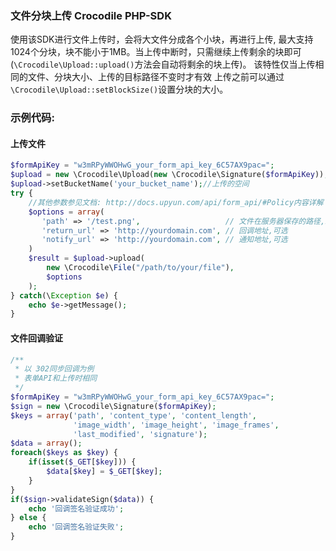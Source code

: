 ### 文件分块上传 Crocodile PHP-SDK
使用该SDK进行文件上传时，会将大文件分成各个小块，再进行上传,
最大支持1024个分块，块不能小于1MB。当上传中断时，只需继续上传剩余的块即可
(`\Crocodile\Upload::upload()`方法会自动将剩余的块上传)。
该特性仅当上传相同的文件、分块大小、上传的目标路径不变时才有效
上传之前可以通过`\Crocodile\Upload::setBlockSize()`设置分块的大小。

### 示例代码:
#### 上传文件
```php
$formApiKey = "w3mRPyWWOHwG_your_form_api_key_6C57AX9pac=";
$upload = new \Crocodile\Upload(new \Crocodile\Signature($formApiKey));
$upload->setBucketName('your_bucket_name');//上传的空间
try {
    //其他参数参见文档: http://docs.upyun.com/api/form_api/#Policy内容详解
    $options = array(
       'path' => '/test.png',                   // 文件在服务器保存的路径,必须
       'return_url' => 'http://yourdomain.com', // 回调地址,可选
       'notify_url' => 'http://yourdomain.com', // 通知地址,可选
    )
    $result = $upload->upload(
        new \Crocodile\File("/path/to/your/file"),
        $options
    );
} catch(\Exception $e) {
    echo $e->getMessage();
}
```
#### 文件回调验证
```php
/**
 * 以 302同步回调为例
 * 表单API和上传时相同
 */
$formApiKey = "w3mRPyWWOHwG_your_form_api_key_6C57AX9pac=";
$sign = new \Crocodile\Signature($formApiKey);
$keys = array('path', 'content_type', 'content_length',
              'image_width', 'image_height', 'image_frames',
              'last_modified', 'signature');
$data = array();
foreach($keys as $key) {
    if(isset($_GET[$key])) {
        $data[$key] = $_GET[$key];
    }
}
if($sign->validateSign($data)) {
    echo '回调签名验证成功';
} else {
    echo '回调签名验证失败';
}
```
